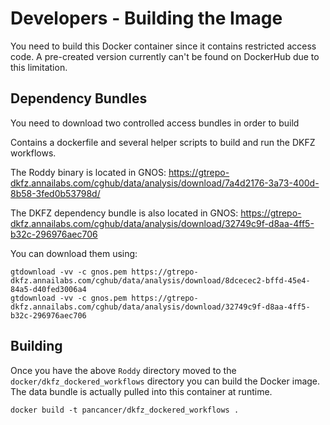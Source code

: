 # Developers - Building the Image

You need to build this Docker container since it contains restricted access code.  A pre-created version currently can't be found on DockerHub due to this limitation.

## Dependency Bundles

You need to download two controlled access bundles in order to build

Contains a dockerfile and several helper scripts to build and run the DKFZ workflows.

The Roddy binary is located in GNOS:
https://gtrepo-dkfz.annailabs.com/cghub/data/analysis/download/7a4d2176-3a73-400d-8b58-3fed0b53798d/

The DKFZ dependency bundle is also located in GNOS:
https://gtrepo-dkfz.annailabs.com/cghub/data/analysis/download/32749c9f-d8aa-4ff5-b32c-296976aec706

You can download them using:

    gtdownload -vv -c gnos.pem https://gtrepo-dkfz.annailabs.com/cghub/data/analysis/download/8dcecec2-bffd-45e4-84a5-d40fed3006a4
    gtdownload -vv -c gnos.pem https://gtrepo-dkfz.annailabs.com/cghub/data/analysis/download/32749c9f-d8aa-4ff5-b32c-296976aec706

## Building

Once you have the above `Roddy` directory moved to the `docker/dkfz_dockered_workflows` directory you can build the Docker image.  The data bundle is actually pulled into this container at runtime.

    docker build -t pancancer/dkfz_dockered_workflows . 
